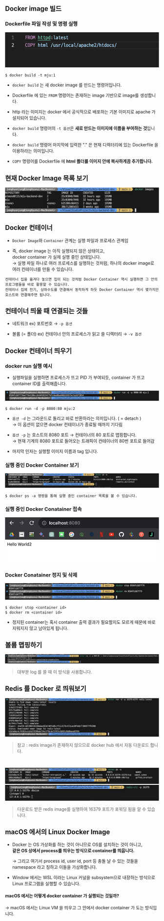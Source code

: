 ## Docker image 빌드

### Dockerfile 파일 작성 및 명령 실행

![docker_1](/asset/img/lab9/1.png)

```
$ docker build -t mju:1
```

* `docker build` 는 새 docker image 를 만드는 명령어입니다.
* Dockerfile 에 있는 `FROM` 명령어는 존재하는 image 기반으로 image를 생성합니다.

* http 라는 이미지는 docker 에서 공식적으로 배포하는 기본 이미지로 apache 가 설치되어 있습니다.

* `docker build` 명령어의 `-t 옵션`은 **새로 만드는 이미지에 이름을 부여하는 것**입니다.

* `docker build` 명령어 마지막에 입력한 "." 은 현재 디렉터리에 있는 Dockerfile 을 이용하라는 의미입니다.

* `COPY` 명령어를 Dockerfile 에 **html 폴더를 이미지 안에 복사하게끔 추가합니다.**

## 현재 Docker Image 목록 보기

![docker_2](/asset/img/lab9/2.png)

## Docker 컨테이너

* `Docker Image`와 `Container` 관계는 실행 파일과 프로세스 관계임

* 즉, docker image 는 아직 실행되지 않은 상태이고, <br>
    docker container 가 실제 실행 중인 상태입니다. <br>
    &rarr; 실행 파일 하나로 여러 프로세스를 실행하는 것처럼, 하나의 docker image로 여러 컨테이너를 만들 수 있습니다.

```
컨테이너 집을 옮겨다 놓으면 집이 되는 것처럼 Docker Container 역시 실행하면 그 안의 프로그램들을 바로 활용할 수 있습니다.
컨테이너 집에 전기, 상하수도를 연결해서 동작하게 하듯 Docker Container 역시 몇가지만 호스트와 연결해주면 됩니다.
```

## 컨테이너 띄울 때 연결되는 것들
* 네트워크
    ex) 포트번호 &rarr; `-p 옵션`

* 볼륨 (= 폴더)
    ex) 컨테이너 안의 프로세스가 읽고 쓸 디렉터리 &rarr; `-v 옵션`

## Docker 컨테이너 띄우기 

### docker run 실행 예시
* 실행파일을 실행하면 프로세스가 뜨고 PID 가 부여되듯, container 가 뜨고 container ID를 출력해줍니다.

![docker_3](/asset/img/lab9/3.png)

```
$ docker run -d -p 8080:80 mju:2
```

* `옵션 -d` 는 그라운드로 돌리고 바로 반환하라는 의미입니다. ( = detach ) <br>
&rarr; 이 옵션이 없으면 docker 컨테이너가 종료될 때까지 기다림

* `옵션 -p` 는 호스트의 8080 포트 &rarr; 컨테이너의 80 포트로 맵핑합니다. <br>
&rarr; 현재 기계의 8080 포트로 들어오는 트래픽이 컨테이너의 80번 포트로 들어감

* 마지막 인자는 실행할 이미지 이름과 tag 입니다.

### 실행 중인 Docker Container 보기

![docker_4](/asset/img/lab9/4.png)

```
$ docker ps -a 명령을 통해 실행 중인 container 목록을 볼 수 있습니다.
```

### 실행 중인 Docker Conatainer 접속

![docker_5](/asset/img/lab9/5.png)

### Docker Conatainer 정지 및 삭제

![docker_6](/asset/img/lab9/6.png)

```
$ docker stop <container id>
$ docker rm <container id>
```

* 정지된 container는 혹시 container 출력 결과가 필요할지도 모르게 때문에 바로 지워지지 않고 남아있게 됩니다.

## 볼륨 맵핑하기

![docker_7](/asset/img/lab9/7.png)

> 대부분 log 를 쓸 때 이 방식을 사용합니다.

## Redis 를 Docker 로 띄워보기

![docker_8](/asset/img/lab9/8.png)

> 참고 : redis image가 존재하지 않으므로 docker hub 에서 자동 다운로드 합니다.

<br>

![docker_9](/asset/img/lab9/9.png)
 ![docker_10](/asset/img/lab9/10.png)

> 다운로드 받은 redis image를 실행하여 16379 포트가 포워딩 됨을 알 수 있습니다.

## macOS 에서의 Linux Docker Image

* Docker 는 OS 가상화를 하는 것이 아니므로 OS를 설치하는 것이 아니고, <br>
**같은 OS 상에서 process를 띄우는 방식으로 container를 띄웁니다.** <br>

    &rarr; 그리고 여기서 process id, user id, port 등 충돌 날 수 있는 것들을 namespace 라고 칭하고 이들을 가상화합니다.

* Window 에서는 WSL 이라는 Linux 커널을 subsystem으로 내장하는 방식으로 Linux 프로그램을 실행할 수 있습니다.

#### macOS 에서는 어떻게 docker container 가 실행되는 것일까?

 &rarr; macOS 에서는 Linux VM 을 띄우고 그 안에서 docker container 가 도는 방식입니다.